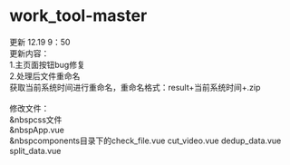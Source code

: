 # work_tool-master
更新 12.19 9：50<br>
更新内容：<br>
  1.主页面按钮bug修复<br>
  2.处理后文件重命名<br>
        获取当前系统时间进行重命名，重命名格式：result+当前系统时间+.zip<br>
        <br>
修改文件：<br>
&nbspcss文件<br>
&nbspApp.vue<br>
&nbspcomponents目录下的check_file.vue  cut_video.vue  dedup_data.vue  split_data.vue<br>

